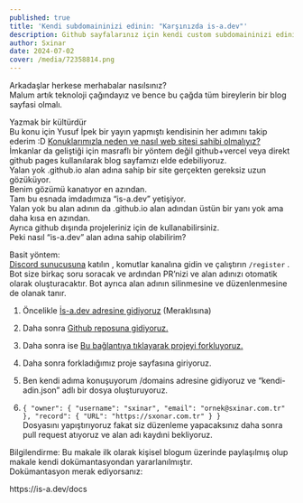 ```yaml
---
published: true
title: 'Kendi subdomaininizi edinin: "Karşınızda is-a.dev"'
description: Github sayfalarınız için kendi custom subdomaininizi edinin.
author: Sxinar
date: 2024-07-02
cover: /media/72358814.png
---
```

Arkadaşlar herkese merhabalar nasılsınız?  
Malum artık teknoloji çağındayız ve bence bu çağda tüm bireylerin bir blog sayfasi olmalı.

Yazmak bir kültürdür  
Bu konu için Yusuf İpek bir yayın yapmıştı kendisinin her adımını takip ederim :D [Konuklarımızla neden ve nasıl web sitesi sahibi olmalıyız?](https://www.youtube.com/live/ZVUIxt5lYaQ?si=HxpOzObMXb2LYuMh)  
İmkanlar da geliştiği için masraflı bir yöntem değil github+vercel veya direkt github pages kullanılarak blog sayfamızı elde edebiliyoruz.  
Yalan yok .github.io alan adına sahip bir site gerçekten gereksiz uzun gözüküyor.  
Benim gözümü kanatıyor en azından.  
Tam bu esnada imdadımıza “is-a.dev” yetişiyor.  
Yalan yok bu alan adının da .github.io alan adından üstün bir yanı yok ama daha kısa en azından.  
Ayrıca github dışında projeleriniz için de kullanabilirsiniz.  
Peki nasıl “is-a.dev” alan adına sahip olabilirim?

<p style="text-align: start">Basit yöntem:<br><a rel="noopener nofollow ugc" href="https://discord.gg/is-a-dev-830872854677422150">Discord sunucusuna</a> katılın , komutlar kanalına gidin ve çalıştırın <code>/register</code> . Bot size birkaç soru soracak ve ardından PR’nizi ve alan adınızı otomatik olarak oluşturacaktır. Bot ayrıca alan adının silinmesine ve düzenlenmesine de olanak tanır.</p>

1.  Öncelikle [İs-a.dev adresine gidiyoruz](https://is-a.dev/) (Meraklısına)
    
2.  Daha sonra [Github reposuna gidiyoruz.](https://github.com/is-a-dev/register)
    
3.  Daha sonra ise [Bu bağlantıya tıklayarak projeyi forkluyoruz.](https://github.com/is-a-dev/register/fork)
    
4.  Daha sonra forkladığımız proje sayfasına giriyoruz.
    
5.  Ben kendi adıma konuşuyorum /domains adresine gidiyoruz ve “kendi-adin.json” adlı bir dosya oluşturuyoruz.
    
6.  `{ "owner": { "username": "sxinar", "email": "ornek@sxinar.com.tr" }, "record": { "URL": "https://sxonar.com.tr" } }`  
    Dosyasını yapıştırıyoruz fakat siz düzenleme yapacaksınız daha sonra pull request atıyoruz ve alan adı kaydıni bekliyoruz.
    

<p style="text-align: start">Bilgilendirme: Bu makale ilk olarak kişisel blogum üzerinde paylaşılmış olup makale kendi dokümantasyondan yararlanılmıştır.<br>Dokümantasyon merak ediyorsanız:</p><p style="text-align: start">https://is-a.dev/docs</p>